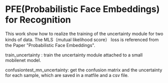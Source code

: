# PFE(Probabilistic Face Embeddings) for Recognition
This work show how to realize the training of the uncertainty module for two kinds of data.
The MLS（mutual likelihood score） loss is referenced from the Paper "Probabilistic Face Embeddings".

train_uncertainty : train the uncertainty module attached to a small mobilenet model.

confusiontest_mn_uncertainty: get the confusion matrix and the uncertainty for each sample, which are saved in a matfile
and a csv file.
